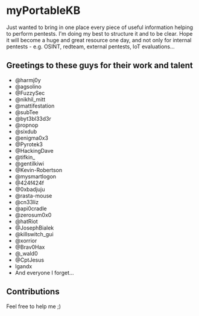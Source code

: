 # myPortableKB

Just wanted to bring in one place every piece of useful information helping to perform pentests.
I'm doing my best to structure it and to be clear. Hope it will become a huge and great resource one day,
and not only for internal pentests - e.g. OSINT, redteam, external pentests, IoT evaluations...

## Greetings to these guys for their work and talent
- @harmj0y
- @agsolino
- @FuzzySec
- @nikhil_mitt
- @mattifestation
- @subTee
- @byt3bl33d3r
- @ropnop
- @sixdub
- @enigma0x3
- @Pyrotek3
- @HackingDave
- @tifkin_
- @gentilkiwi
- @Kevin-Robertson
- @mysmartlogon
- @424f424f
- @0xbadjuju
- @rasta-mouse
- @cn33liz
- @api0cradle
- @zerosum0x0
- @hatRiot
- @JosephBialek
- @killswitch_gui
- @xorrior
- @Brav0Hax
- @_wald0
- @CptJesus
- lgandx
- And everyone I forget...

## Contributions
Feel free to help me ;)
